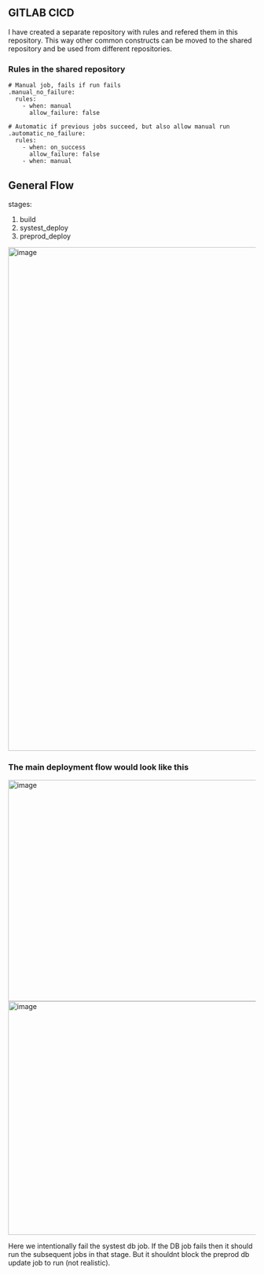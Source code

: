 ## GITLAB CICD

I have created a separate repository with rules and refered them in this repository. This way other common constructs can be moved to the shared repository and be used from different repositories.

### Rules in the shared repository
~~~
# Manual job, fails if run fails
.manual_no_failure:
  rules:
    - when: manual
      allow_failure: false

# Automatic if previous jobs succeed, but also allow manual run
.automatic_no_failure:
  rules:
    - when: on_success
      allow_failure: false
    - when: manual
~~~

## General Flow
stages:
  1. build
  2. systest_deploy
  3. preprod_deploy

<img width="1536" height="1024" alt="image" src="https://github.com/user-attachments/assets/953716a1-cf23-4740-b63e-8f32ef59cb0a" />



### The main deployment flow would look like this 
<img width="1162" height="450" alt="image" src="https://github.com/user-attachments/assets/5d2ec18e-1e6f-4dde-80aa-ca15030e9850" />

<img width="1631" height="475" alt="image" src="https://github.com/user-attachments/assets/40d1b95c-8f05-4825-8b68-7f0c608f5382" />

<p>Here we intentionally fail the systest db job. If the DB job fails then it should run the subsequent jobs in that stage. But it shouldnt block the preprod db update job to run (not realistic). </p>

